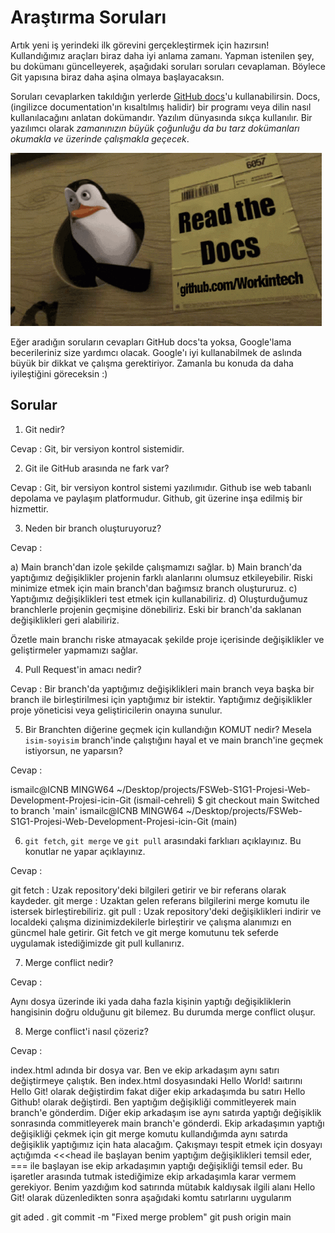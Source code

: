 # Araştırma Soruları

Artık yeni iş yerindeki ilk görevini gerçekleştirmek için hazırsın! Kullandığımız araçları biraz daha iyi anlama zamanı. Yapman istenilen şey, bu dokümanı güncelleyerek, aşağıdaki soruları soruları cevaplaman. Böylece Git yapısına biraz daha aşina olmaya başlayacaksın.

Soruları cevaplarken takıldığın yerlerde [GitHub docs](https://docs.github.com/en)'u kullanabilirsin. Docs, (ingilizce documentation'ın kısaltılmış halidir) bir programı veya dilin nasıl kullanılacağını anlatan dokümandır. Yazılım dünyasında sıkça kullanılır. Bir yazılımcı olarak _zamanınızın büyük çoğunluğu da bu tarz dokümanları okumakla ve üzerinde çalışmakla geçecek_.

![READ THE DOCS](https://github.com/Workintech/FSWeb-S1G1-Projesi-Web-Development-Projesi-icin-Git/blob/main/read-the-docs-wit.gif?raw=true)

Eğer aradığın soruların cevapları GitHub docs'ta yoksa, Google'lama becerileriniz size yardımcı olacak. Google'ı iyi kullanabilmek de aslında büyük bir dikkat ve çalışma gerektiriyor. Zamanla bu konuda da daha iyileştiğini göreceksin :)

## Sorular

1. Git nedir?

Cevap : Git, bir versiyon kontrol sistemidir.

2. Git ile GitHub arasında ne fark var?

Cevap : Git, bir versiyon kontrol sistemi yazılımıdır. Github ise web tabanlı depolama ve paylaşım platformudur. Github, git üzerine inşa edilmiş bir hizmettir.  

3. Neden bir branch oluşturuyoruz?

Cevap : 

a) Main branch'dan izole şekilde çalışmamızı sağlar.
b) Main branch'da yaptığımız değişiklikler projenin farklı alanlarını olumsuz etkileyebilir. Riski minimize etmek için main branch'dan bağımsız branch oluştururuz.
c) Yaptığımız değişiklikleri test etmek için kullanabiliriz.
d) Oluşturduğumuz branchlerle projenin geçmişine dönebiliriz. Eski bir branch'da saklanan değişiklikleri geri alabiliriz.

Özetle main branchı riske atmayacak şekilde proje içerisinde değişiklikler ve geliştirmeler yapmamızı sağlar.

4. Pull Request'in amacı nedir?

Cevap : Bir branch'da yaptığımız değişiklikleri main branch veya başka bir branch ile birleştirilmesi için yaptığımız bir istektir. Yaptığımız değişiklikler proje yöneticisi veya geliştiricilerin onayına sunulur.

5. Bir Branchten diğerine geçmek için kullandığın KOMUT nedir? Mesela `isim-soyisim` branch'inde çalıştığını hayal et ve main branch'ine geçmek istiyorsun, ne yaparsın?

Cevap : 

ismailc@ICNB MINGW64 ~/Desktop/projects/FSWeb-S1G1-Projesi-Web-Development-Projesi-icin-Git (ismail-cehreli)
$ git checkout main
Switched to branch 'main'
ismailc@ICNB MINGW64 ~/Desktop/projects/FSWeb-S1G1-Projesi-Web-Development-Projesi-icin-Git (main)


6. `git fetch`, `git merge` ve `git pull` arasındaki farklıarı açıklayınız. Bu konutlar ne yapar açıklayınız.

Cevap : 

git fetch : Uzak repository'deki bilgileri getirir ve bir referans olarak kaydeder.
git merge : Uzaktan gelen referans bilgilerini merge komutu ile istersek birleştirebiliriz.
git pull : Uzak repository'deki değişiklikleri indirir ve localdeki çalışma dizinimizdekilerle birleştirir ve çalışma alanımızı en güncmel hale getirir. Git fetch ve git merge komutunu tek seferde uygulamak istediğimizde git pull kullanırız.


7. Merge conflict nedir?

Cevap : 

Aynı dosya üzerinde iki yada daha fazla kişinin yaptığı değişikliklerin hangisinin doğru olduğunu git bilemez. Bu durumda merge conflict oluşur.

8. Merge conflict'i nasıl çözeriz?

Cevap : 

index.html adında bir dosya var. Ben ve ekip arkadaşım aynı satırı değiştirmeye çalıştık. Ben index.html dosyasındaki Hello World! saıtırını Hello Git! olarak değiştirdim fakat diğer ekip arkadaşımda bu satırı Hello Github! olarak değiştirdi. Ben yaptığım değişikliği commitleyerek main branch'e gönderdim. Diğer ekip arkadaşım ise aynı satırda yaptığı değişiklik sonrasında commitleyerek main branch'e gönderdi. Ekip arkadaşımın yaptığı değişikliği çekmek için git merge komutu kullandığımda aynı satırda değişiklik yaptığımız için hata alacağım. Çakışmayı tespit etmek için dosyayı açtığımda <<<head ile başlayan benim yaptığım değişiklikleri temsil eder, === ile başlayan ise ekip arkadaşımın yaptığı değişikliği temsil eder. Bu işaretler arasında tutmak istediğimize ekip arkadaşımla karar vermem gerekiyor. Benim yazdığım kod satırında mütabık kaldıysak ilgili alanı Hello Git! olarak düzenledikten sonra aşağıdaki komtu satırlarını uygularım

git aded .
git commit -m "Fixed merge problem"
git push origin main
